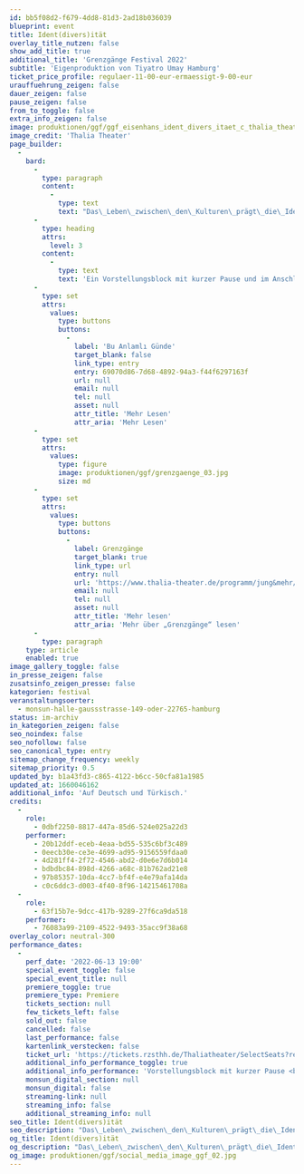 ```yaml
---
id: bb5f08d2-f679-4dd8-81d3-2ad18b036039
blueprint: event
title: Ident(divers)ität
overlay_title_nutzen: false
show_add_title: true
additional_title: 'Grenzgänge Festival 2022'
subtitle: 'Eigenproduktion von Tiyatro Umay Hamburg'
ticket_price_profile: regulaer-11-00-eur-ermaessigt-9-00-eur
urauffuehrung_zeigen: false
dauer_zeigen: false
pause_zeigen: false
from_to_toggle: false
extra_info_zeigen: false
image: produktionen/ggf/ggf_eisenhans_ident_divers_itaet_c_thalia_theater.jpg
image_credit: 'Thalia Theater'
page_builder:
  -
    bard:
      -
        type: paragraph
        content:
          -
            type: text
            text: "Das\_Leben\_zwischen\_den\_Kulturen\_prägt\_die\_Identität\_und\_wirft\_neue\_Fragen\_auf\_„Wer\_bin\_ich?“ und „Woher komme ich?“. Die jungen Schauspielerinnen sind der Frage der eigenen Identitätsfindung nachgegangen. Mit aktuellen Bezügen zu ihrem eigenen Leben reflektieren sie ihre Ideen in selbst entworfenen\_Szenen."
      -
        type: heading
        attrs:
          level: 3
        content:
          -
            type: text
            text: 'Ein Vorstellungsblock mit kurzer Pause und im Anschluss:'
      -
        type: set
        attrs:
          values:
            type: buttons
            buttons:
              -
                label: 'Bu Anlamlı Günde'
                target_blank: false
                link_type: entry
                entry: 69070d86-7d68-4892-94a3-f44f6297163f
                url: null
                email: null
                tel: null
                asset: null
                attr_title: 'Mehr Lesen'
                attr_aria: 'Mehr Lesen'
      -
        type: set
        attrs:
          values:
            type: figure
            image: produktionen/ggf/grenzgaenge_03.jpg
            size: md
      -
        type: set
        attrs:
          values:
            type: buttons
            buttons:
              -
                label: Grenzgänge
                target_blank: true
                link_type: url
                entry: null
                url: 'https://www.thalia-theater.de/programm/jung&mehr/festivals/grenzgaenge/grenzgaenge-2022/'
                email: null
                tel: null
                asset: null
                attr_title: 'Mehr lesen'
                attr_aria: 'Mehr über „Grenzgänge“ lesen'
      -
        type: paragraph
    type: article
    enabled: true
image_gallery_toggle: false
in_presse_zeigen: false
zusatsinfo_zeigen_presse: false
kategorien: festival
veranstaltungsoerter:
  - monsun-halle-gaussstrasse-149-oder-22765-hamburg
status: im-archiv
in_kategorien_zeigen: false
seo_noindex: false
seo_nofollow: false
seo_canonical_type: entry
sitemap_change_frequency: weekly
sitemap_priority: 0.5
updated_by: b1a43fd3-c865-4122-b6cc-50cfa81a1985
updated_at: 1660046162
additional_info: 'Auf Deutsch und Türkisch.'
credits:
  -
    role:
      - 0dbf2250-8817-447a-85d6-524e025a22d3
    performer:
      - 20b12ddf-eceb-4eaa-bd55-535c6bf3c489
      - 0eecb30e-ce3e-4699-ad95-9156559fdaa0
      - 4d281ff4-2f72-4546-abd2-d0e6e7d6b014
      - bdbdbc84-898d-4266-a68c-81b762ad21e8
      - 97b85357-10da-4cc7-bf4f-e4e79afa14da
      - c0c6ddc3-d003-4f40-8f96-14215461708a
  -
    role:
      - 63f15b7e-9dcc-417b-9289-27f6ca9da518
    performer:
      - 76083a99-2109-4522-9493-35acc9f38a68
overlay_color: neutral-300
performance_dates:
  -
    perf_date: '2022-06-13 19:00'
    special_event_toggle: false
    special_event_title: null
    premiere_toggle: true
    premiere_type: Premiere
    tickets_section: null
    few_tickets_left: false
    sold_out: false
    cancelled: false
    last_performance: false
    kartenlink_verstecken: false
    ticket_url: 'https://tickets.rzsthh.de/Thaliatheater/SelectSeats?ret=1&e=11985&lang=de&play=showcase-tuerkischsprachiger-amateurtheatergruppen-2022&cookies=2'
    additional_info_performance_toggle: true
    additional_info_performance: 'Vorstellungsblock mit kurzer Pause <br> „Ident(divers)ität“ & „Bu Anlamlı Günde“  <br> Einführung: 18:45 Uhr'
    monsun_digital_section: null
    monsun_digital: false
    streaming-link: null
    streaming_info: false
    additional_streaming_info: null
seo_title: Ident(divers)ität
seo_description: "Das\_Leben\_zwischen\_den\_Kulturen\_prägt\_die\_Identität\_und\_wirft\_neue\_Fragen\_auf\_„Wer\_bin\_ich?“ und „Woher komme ich?“."
og_title: Ident(divers)ität
og_description: "Das\_Leben\_zwischen\_den\_Kulturen\_prägt\_die\_Identität\_und\_wirft\_neue\_Fragen\_auf\_„Wer\_bin\_ich?“ und „Woher komme ich?“."
og_image: produktionen/ggf/social_media_image_ggf_02.jpg
---
```

